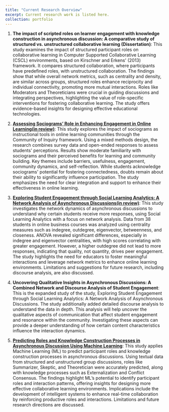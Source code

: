 ```yaml
---
title: "Current Research Overview"
excerpt: Current research work is listed here.
collection: portfolio
---
```




1. **The impact of scripted roles on learner engagement with knowledge construction in asynchronous discussion: A comparative study of structured vs. unstructured collaborative learning (Dissertation)**: This study examines the impact of structured participant roles on collaborative learning in Computer Supported Collaborative Learning (CSCL) environments, based on Kirschner and Erkens' (2013) framework. It compares structured collaboration, where participants have predefined roles, with unstructured collaboration. The findings show that while overall network metrics, such as centrality and density, are similar across groups, structured roles enhance reciprocity and individual connectivity, promoting more mutual interactions. Roles like Moderators and Theoreticians were crucial in guiding discussions and integrating perspectives, highlighting the value of role-specific interventions for fostering collaborative learning. The study offers evidence-based insights for designing effective educational technologies.

2. [**Assessing Sociograms’ Role in Enhancing Engagement in Online Learning(in review)**](https://mlee010.github.io/MinkyungLee/files/Sociogram_24FAll.pdf): This study explores the impact of sociograms as instructional tools in online learning communities through the Community of Inquiry framework. Using a mixed methods design, the research combines survey data and open-ended responses to assess students' perceptions. Results show moderate familiarity with sociograms and their perceived benefits for learning and community building. Key themes include barriers, usefulness, engagement, community dynamics, and self-reflection. While students acknowledge sociograms' potential for fostering connectedness, doubts remain about their ability to significantly influence participation. The study emphasizes the need for clear integration and support to enhance their effectiveness in online learning.

3. [**Exploring Student Engagement through Social Learning Analytics: A Network Analysis of Asynchronous Discussions(in review)**](https://mlee010.github.io/MinkyungLee/files/network_interaction_24Fall.pdf): This study investigates the network dynamics of asynchronous discussions to understand why certain students receive more responses, using Social Learning Analytics with a focus on network analysis. Data from 38 students in online business courses was analyzed using centrality measures such as indegree, outdegree, eigenvector, betweenness, and closeness. ANOVA revealed significant differences, especially in indegree and eigenvector centralities, with high scores correlating with greater engagement. However, a higher outdegree did not lead to more responses, indicating that quality, not quantity, drives peer engagement. The study highlights the need for educators to foster meaningful interactions and leverage network metrics to enhance online learning environments. Limitations and suggestions for future research, including discourse analysis, are also discussed.

4. **Uncovering Qualitative Insights in Asynchronous Discussions: A Combined Network and Discourse Analysis of Student Engagement**: This is the expanded study of the study, Exploring Student Engagement through Social Learning Analytics: A Network Analysis of Asynchronous Discussions. The study additionally added detailed discourse analysis to understand the data in depth. This analysis will help uncover the qualitative aspects of communication that affect student engagement and resonance within the community. Investigating these aspects can provide a deeper understanding of how certain content characteristics influence the interaction dynamics.
  
5. [**Predicting Roles and Knowledge Construction Processes in Asynchronous Discussion Using
Machine Learning**](https://mlee010.github.io/MinkyungLee/files/ML_2024.pdf): This study applies Machine Learning (ML) to predict participant roles and knowledge construction processes in asynchronous discussions. Using textual data from structured and unstructured group discussions, roles like Summarizer, Skeptic, and Theoretician were accurately predicted, along with knowledge processes such as Externalization and Conflict Consensus. The findings highlight ML’s potential to identify participant roles and interaction patterns, offering insights for designing more effective collaborative learning environments. Implications include the development of intelligent systems to enhance real-time collaboration by reinforcing productive roles and interactions. Limitations and future research directions are discussed.




